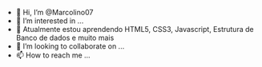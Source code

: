 - 👋 Hi, I’m @Marcolino07
- 👀 I’m interested in ...
- 🌱 Atualmente estou aprendendo HTML5, CSS3, Javascript,
Estrutura de Banco de dados e muito mais
- 💞️ I’m looking to collaborate on ...
- 📫 How to reach me ...

<!---
Marcolino07/Marcolino07 is a ✨ special ✨ repository because its `README.md` (this file) appears on your GitHub profile.
You can click the Preview link to take a look at your changes.
--->
